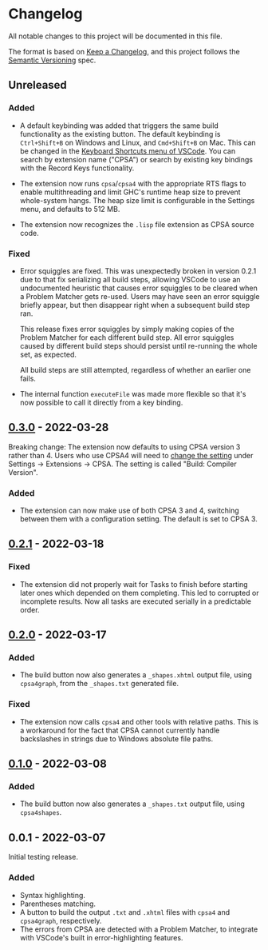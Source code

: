 # Changelog

All notable changes to this project will be documented in this file.

The format is based on [Keep a Changelog](https://keepachangelog.com/en/1.0.0),
and this project follows the [Semantic Versioning](https://semver.org/spec/v2.0.0.html) spec.

## Unreleased

### Added

- A default keybinding was added that triggers the same build functionality as
  the existing button. The default keybinding is `Ctrl+Shift+B` on Windows and
  Linux, and `Cmd+Shift+B` on Mac. This can be changed in the [Keyboard
  Shortcuts menu of VSCode](https://code.visualstudio.com/docs/getstarted/keybindings#_keyboard-shortcuts-editor).
  You can search by extension name ("CPSA") or search by existing key bindings
  with the Record Keys functionality.

- The extension now runs `cpsa`/`cpsa4` with the appropriate RTS flags to
  enable multithreading and limit GHC's runtime heap size to prevent
  whole-system hangs. The heap size limit is configurable in the Settings
  menu, and defaults to 512 MB.

- The extension now recognizes the `.lisp` file extension as CPSA source code.

### Fixed

- Error squiggles are fixed. This was unexpectedly broken in version 0.2.1 due
  to that fix serializing all build steps, allowing VSCode to use an
  undocumented heuristic that causes error squiggles to be cleared when a
  Problem Matcher gets re-used. Users may have seen an error squiggle briefly
  appear, but then disappear right when a subsequent build step ran.

  This release fixes error squiggles by simply making copies of the Problem
  Matcher for each different build step. All error squiggles caused by
  different build steps should persist until re-running the whole set, as
  expected.

  All build steps are still attempted, regardless of whether an earlier one
  fails.

- The internal function `executeFile` was made more flexible so that it's now
  possible to call it directly from a key binding.

## [0.3.0] - 2022-03-28

Breaking change: The extension now defaults to using CPSA version 3 rather
than 4. Users who use CPSA4 will need to
[change the setting](https://code.visualstudio.com/docs/getstarted/settings#_settings-editor)
under Settings -> Extensions -> CPSA. The setting is called "Build: Compiler
Version".

### Added

- The extension can now make use of both CPSA 3 and 4, switching between them
  with a configuration setting. The default is set to CPSA 3.

## [0.2.1] - 2022-03-18

### Fixed

- The extension did not properly wait for Tasks to finish before starting
  later ones which depended on them completing. This led to corrupted or
  incomplete results. Now all tasks are executed serially in a predictable
  order.

## [0.2.0] - 2022-03-17

### Added

- The build button now also generates a `_shapes.xhtml` output file, using
  `cpsa4graph`, from the `_shapes.txt` generated file.

### Fixed

- The extension now calls `cpsa4` and other tools with relative paths. This is
  a workaround for the fact that CPSA cannot currently handle backslashes in
  strings due to Windows absolute file paths.

## [0.1.0] - 2022-03-08

### Added

- The build button now also generates a `_shapes.txt` output file, using
  `cpsa4shapes`.

## 0.0.1 - 2022-03-07

Initial testing release.

### Added

- Syntax highlighting.
- Parentheses matching.
- A button to build the output `.txt` and `.xhtml` files with `cpsa4` and
  `cpsa4graph`, respectively.
- The errors from CPSA are detected with a Problem Matcher, to integrate
  with VSCode's built in error-highlighting features.

[0.3.0]: https://artifacts.mitre.org/artifactory/generic-vscode-cpsa-local/vscode-cpsa-0.3.0.vsix
[0.2.1]: https://artifacts.mitre.org/artifactory/generic-vscode-cpsa-local/vscode-cpsa-0.2.1.vsix
[0.2.0]: https://artifacts.mitre.org/artifactory/generic-vscode-cpsa-local/vscode-cpsa-0.2.0.vsix
[0.1.0]: https://artifacts.mitre.org/artifactory/generic-vscode-cpsa-local/vscode-cpsa-0.1.0.vsix
